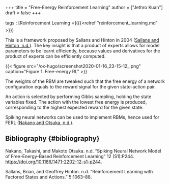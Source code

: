 +++
title = "Free-Energy Reinforcement Learning"
author = ["Jethro Kuan"]
draft = false
+++

tags
: [Reinforcement Learning ⭐]({{<relref "reinforcement_learning.md" >}})

This is a framework proposed by Sallans and Hinton in 2004
([Sallans and Hinton, n.d.](#org5c9f728)). The key insight is that a product of experts
allows for model parameters to be learnt efficiently, because values
and derivatives for the product of experts can be efficiently computed.

{{< figure src="/ox-hugo/screenshot2020-01-16_23-15-12_.png" caption="Figure 1: Free-energy RL" >}}

The weights of the RBM are tweaked such that the free energy of a
network configuration equals to the reward signal for the given
state-action pair.

An action is selected by performing Gibbs sampling, holding the state
variables fixed. The action with the lowest free energy is produced,
corresponding to the highest expected reward for the given state.

Spiking neural networks can be used to implement RBMs, hence used for
FERL ([Nakano and Otsuka, n.d.](#org1616238)).

## Bibliography {#bibliography}

<a id="org1616238"></a>Nakano, Takashi, and Makoto Otsuka. n.d. “Spiking Neural Network Model of Free-Energy-Based Reinforcement Learning” 12 (S1):P244. <https://doi.org/10.1186/1471-2202-12-s1-p244>.

<a id="org5c9f728"></a>Sallans, Brian, and Geoffrey Hinton. n.d. “Reinforcement Learning with Factored States and Actions.” 5:1063–88.
